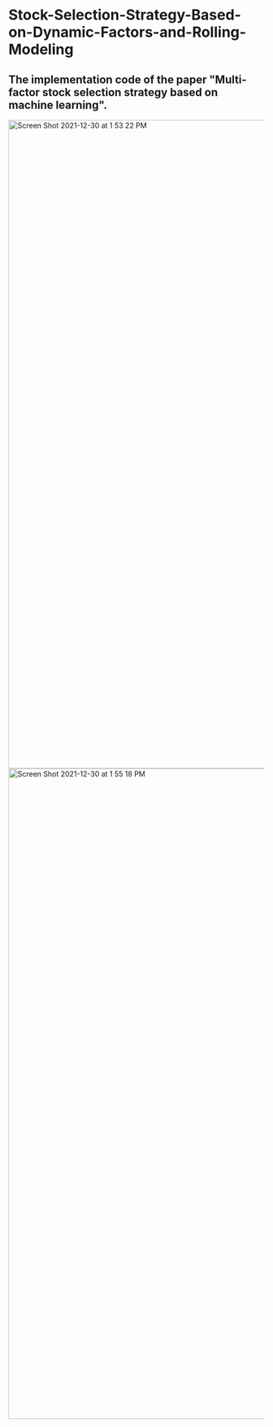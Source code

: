 # Stock-Selection-Strategy-Based-on-Dynamic-Factors-and-Rolling-Modeling

## The implementation code of the paper "Multi-factor stock selection strategy based on machine learning".
<img width="1276" alt="Screen Shot 2021-12-30 at 1 53 22 PM" src="https://user-images.githubusercontent.com/93239143/147725591-7d553a18-a9d1-4cf4-9117-cd55ff90e3e7.png">
<img width="1280" alt="Screen Shot 2021-12-30 at 1 55 18 PM" src="https://user-images.githubusercontent.com/93239143/147725598-fc434a76-2010-4e72-a9dc-c7fad1fed643.png">
